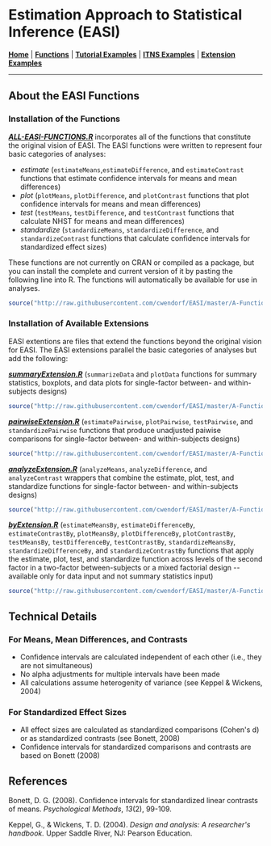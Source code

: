 # Estimation Approach to Statistical Inference (EASI)

[**Home**](https://github.com/cwendorf/EASI/) | 
[**Functions**](https://github.com/cwendorf/EASI/tree/master/A-Functions) | 
[**Tutorial Examples**](https://github.com/cwendorf/EASI/tree/master/B-TutorialExamples) | 
[**ITNS Examples**](https://github.com/cwendorf/EASI/tree/master/C-ITNSExamples) | 
[**Extension Examples**](https://github.com/cwendorf/EASI/tree/master/D-ExtensionExamples)

---

## About the EASI Functions

### Installation of the Functions

[**_ALL-EASI-FUNCTIONS.R_**](./ALL-EASI-FUNCTIONS.R) incorporates all of the functions that constitute the original vision of EASI. The EASI functions were written to represent four basic categories of analyses:

- _estimate_ (`estimateMeans`,`estimateDifference`, and `estimateContrast` functions that estimate confidence intervals for means and mean differences)
- _plot_ (`plotMeans`, `plotDifference`, and `plotContrast` functions that plot confidence intervals for means and mean differences)
- _test_ (`testMeans`, `testDifference`, and `testContrast` functions that calculate NHST for means and mean differences)
- _standardize_ (`standardizeMeans`, `standardizeDifference`, and `standardizeContrast` functions that calculate confidence intervals for standardized effect sizes)

These functions are not currently on CRAN or compiled as a package, but you can install the complete and current version of it by pasting the following line into R. The functions will automatically be available for use in analyses.

```r
source("http://raw.githubusercontent.com/cwendorf/EASI/master/A-Functions/ALL-EASI-FUNCTIONS.R")
```


### Installation of Available Extensions

EASI extentions are files that extend the functions beyond the original vision for EASI. The EASI extensions parallel the basic categories of analyses but add the following:


[**_summaryExtension.R_**](./boxplotExtension.R) (`summarizeData` and `plotData` functions for summary statistics, boxplots, and data plots for single-factor between- and within-subjects designs)
```r
source("http://raw.githubusercontent.com/cwendorf/EASI/master/A-Functions/summaryExtension.R")
```

[**_pairwiseExtension.R_**](./pairwiseExtension.R) (`estimatePairwise`, `plotPairwise`, `testPairwise`, and `standardizePairwise` functions that produce unadjusted paiwise comparisons for single-factor between- and within-subjects designs)
```r
source("http://raw.githubusercontent.com/cwendorf/EASI/master/A-Functions/pairwiseExtension.R")
```

[**_analyzeExtension.R_**](./analyzeExtension.R) (`analyzeMeans`, `analyzeDifference`, and `analyzeContrast` wrappers that combine the estimate, plot, test, and standardize functions for single-factor between- and within-subjects designs)
```r
source("http://raw.githubusercontent.com/cwendorf/EASI/master/A-Functions/analyzeExtension.R")
```

[**_byExtension.R_**](./byExtension.R) (`estimateMeansBy`, `estimateDifferenceBy`, `estimateContrastBy`, `plotMeansBy`, `plotDifferenceBy`, `plotContrastBy`, `testMeansBy`, `testDifferenceBy`, `testContrastBy`, `standardizeMeansBy`, `standardizeDifferenceBy`, and `standardizeContrastBy` functions that apply the estimate, plot, test, and standardize function across levels of the second factor in a two-factor between-subjects or a mixed factorial design -- available only for data input and not summary statistics input)
```r
source("http://raw.githubusercontent.com/cwendorf/EASI/master/A-Functions/byExtension.R")
```

## Technical Details

### For Means, Mean Differences, and Contrasts

- Confidence intervals are calculated independent of each other (i.e., they are not simultaneous)
- No alpha adjustments for multiple intervals have been made
- All calculations assume heterogenity of variance (see Keppel & Wickens, 2004)

### For Standardized Effect Sizes

- All effect sizes are calculated as standardized comparisons (Cohen's d) or as standardized contrasts (see Bonett, 2008)
- Confidence intervals for standardized comparisons and contrasts are based on Bonett (2008)

## References

Bonett, D. G. (2008). Confidence intervals for standardized linear contrasts of means. _Psychological Methods_, _13_(2), 99-109.

Keppel, G., & Wickens, T. D. (2004). _Design and analysis: A researcher's handbook._ Upper Saddle River, NJ: Pearson Education.

